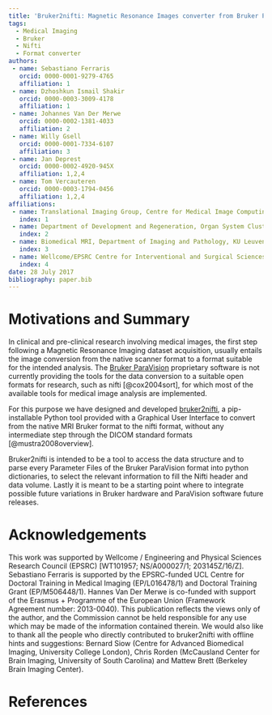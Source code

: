 ```yaml
---
title: 'Bruker2nifti: Magnetic Resonance Images converter from Bruker ParaVision to Nifti format'
tags:
  - Medical Imaging
  - Bruker
  - Nifti
  - Format converter
authors:
 - name: Sebastiano Ferraris
   orcid: 0000-0001-9279-4765
   affiliation: 1
 - name: Dzhoshkun Ismail Shakir
   orcid: 0000-0003-3009-4178
   affiliation: 1
 - name: Johannes Van Der Merwe
   orcid: 0000-0002-1381-4033
   affiliation: 2
 - name: Willy Gsell
   orcid: 0000-0001-7334-6107
   affiliation: 3
 - name: Jan Deprest
   orcid: 0000-0002-4920-945X
   affiliation: 1,2,4
 - name: Tom Vercauteren
   orcid: 0000-0003-1794-0456
   affiliation: 1,2,4
affiliations:
 - name: Translational Imaging Group, Centre for Medical Image Computing (CMIC), Department of Medical Physics and Bioengineering, University College London, Malet Place Engineering Building, London, WC1E 6BT, UK
   index: 1
 - name: Department of Development and Regeneration, Organ System Cluster, Group Biomedical Sciences, KU Leuven, Belgium.
   index: 2
 - name: Biomedical MRI, Department of Imaging and Pathology, KU Leuven, Belgium.
   index: 3
 - name: Wellcome/EPSRC Centre for Interventional and Surgical Sciences, University College London, UK.
   index: 4
date: 28 July 2017
bibliography: paper.bib
---
```



# Motivations and Summary

In clinical and pre-clinical research involving medical images, the first step following a Magnetic Resonance Imaging dataset acquisition, usually entails the image conversion from the native scanner format to a format suitable for the intended analysis. 
The [Bruker ParaVision](https://www.bruker.com/products/mr/preclinical-mri/software/service-support.html) proprietary software is not currently providing the tools for the data conversion to a suitable open formats for research, such as nifti [@cox2004sort], for which most of the available tools for medical image analysis are implemented. 

For this purpose we have designed and developed [bruker2nifti](https://github.com/SebastianoF/bruker2nifti), a pip-installable Python tool provided with a Graphical User Interface to convert from the native MRI Bruker format 
to the nifti format, without any intermediate step through the DICOM standard formats [@mustra2008overview].

Bruker2nifti is intended to be a tool to access the data structure and to parse every Parameter Files of the Bruker ParaVision format into python dictionaries, to select the relevant information to fill the Nifti header and data volume. Lastly it is meant to be a starting point where to integrate possible future variations in Bruker hardware and ParaVision software future releases.

# Acknowledgements

This work was supported by Wellcome / Engineering and Physical Sciences Research Council (EPSRC) [WT101957; NS/A000027/1; 203145Z/16/Z]. Sebastiano Ferraris is supported by the EPSRC-funded UCL Centre for Doctoral Training in Medical Imaging (EP/L016478/1) and Doctoral Training Grant (EP/M506448/1).
Hannes Van Der Merwe is co-funded with support of the Erasmus + Programme of the European Union (Framework Agreement number: 2013-0040). This publication reflects the views only of the author, and the Commission cannot be held responsible for any use which may be made of the information contained therein. 
We would also like to thank all the people who directly contributed to bruker2nifti with offline hints and suggestions: Bernard Siow (Centre for Advanced Biomedical Imaging, University College London), Chris Rorden (McCausland Center for Brain Imaging, University of South Carolina) and Mattew Brett (Berkeley Brain Imaging Center).


# References






